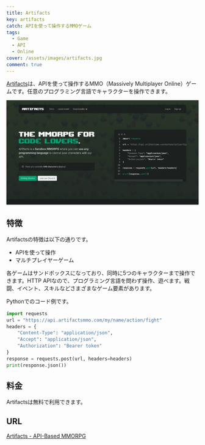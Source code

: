 ```yaml
---
title: Artifacts
key: artifacts
catch: APIを使って操作するMMOゲーム
tags:
  - Game
  - API
  - Online
cover: /assets/images/artifacts.jpg
comment: true
---
```


[Artifacts](https://artifactsmmo.com/)は、APIを使って操作するMMO（Massively Multiplayer Online）ゲームです。任意のプログラミング言語でキャラクターを操作できます。

[![ArtifactsのWebサイト](/assets/images/artifacts.jpg)](https://artifactsmmo.com/)

<!--more-->

## 特徴

Artifactsの特徴は以下の通りです。

- APIを使って操作
- マルチプレイヤーゲーム

各ゲームはサンドボックスになっており、同時に5つのキャラクターまで操作できます。HTTP APIなので、プログラミング言語を問わず操作、遊べます。戦闘、イベント、スキルなどさまざまなゲーム要素があります。

Pythonでのコード例です。

```python
import requests
url = "https://api.artifactsmmo.com/my/name/action/fight"
headers = {	
    "Content-Type": "application/json",
    "Accept": "application/json",
    "Authorization": "Bearer token"
}
response = requests.post(url, headers=headers)
print(response.json())
```

## 料金

Artifactsは無料で利用できます。

## URL

[Artifacts - API-Based MMORPG](https://artifactsmmo.com/)
